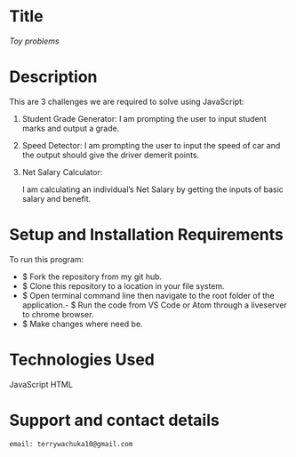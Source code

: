 # Title
*Toy problems*

# Description
This are 3 challenges we are required to solve using JavaScript:
1.  Student Grade Generator:
   I am prompting the user to input student marks and output a grade. 
2. Speed Detector:
    I am prompting the user to input the speed of car and the output should give the driver demerit points.

3. Net Salary Calculator:

    I am calculating an individual’s Net Salary by getting the inputs of basic salary and benefit.

# Setup and Installation Requirements
To run this program:
   - $ Fork the repository from my git hub.
   - $ Clone this repository to a location in your file system.
   - $ Open terminal command line then navigate to the root folder of the application.- $ Run the code from VS Code or Atom through a liveserver to chrome browser.
   - $ Make changes where need be.

    
 # Technologies Used
   JavaScript
 HTML
# Support and contact details
    email: terrywachuka10@gmail.com

